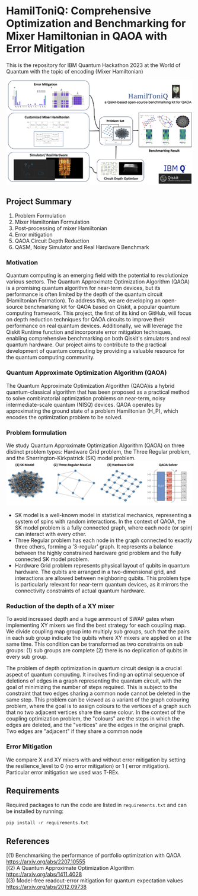 # HamilToniQ: Comprehensive Optimization and Benchmarking for Mixer Hamiltonian in QAOA with Error Mitigation
This is the repository for IBM Quantum Hackathon 2023 at the World of Quantum with the topic of encoding (Mixer Hamiltonian)

![alt text](https://github.com/Louisanity/HamilToniQ//blob/main/pictures/overview.png?raw=true)

## Project Summary
1. Problem Formulation
2. Mixer Hamiltonian Formulation
3. Post-processing of mixer Hamiltonian
4. Error mitigation
5. QAOA Circuit Depth Reduction
7. QASM, Noisy Simulator and Real Hardware Benchmark

### Motivation
Quantum computing is an emerging field with the potential to revolutionize various sectors. The Quantum Approximate Optimization Algorithm (QAOA) is a promising quantum algorithm for near-term devices, but its performance is often limited by the depth of the quantum circuit (Hamiltonian Formation). To address this, we are developing an open-source benchmarking kit for QAOA based on Qiskit, a popular quantum computing framework. This project, the first of its kind on GitHub, will focus on depth reduction techniques for QAOA circuits to improve their performance on real quantum devices. Additionally, we will leverage the Qiskit Runtime function and incorporate error mitigation techniques, enabling comprehensive benchmarking on both Qiskit's simulators and real quantum hardware. Our project aims to contribute to the practical development of quantum computing by providing a valuable resource for the quantum computing community.

### Quantum Approximate Optimization Algorithm (QAOA)
The Quantum Approximate Optimization Algorithm (QAOA)is a hybrid quantum-classical algorithm that has been proposed as a practical method to solve combinatorial optimization problems on near-term, noisy intermediate-scale quantum (NISQ) devices. QAOA operates by approximating the ground state of a problem Hamiltonian (H_P), which encodes the optimization problem to be solved.

### Problem formulation
We study Quantum Approximate Optimization Algorithm (QAOA) on three distinct
problem types: Hardware Grid problem, the Three Regular problem, and the Sherrington-Kirkpatrick (SK) model problem.
![alt text](https://github.com/Louisanity/HamilToniQ//blob/main/pictures/problem_set.png?raw=true)

- SK model is a well-known model in statistical mechanics, representing a system of spins with random interactions.
In the context of QAOA, the SK model problem is a fully connected graph, where each node (or spin) can interact with
every other.
- Three Regular problem has each node in the graph connected to exactly three others, forming a ’3-regular’ graph. It represents a balance between the highly constrained hardware grid problem and the fully connected SK model problem.
- Hardware Grid problem represents physical layout of qubits in quantum hardware. The qubits are arranged in a
two-dimensional grid, and interactions are allowed between neighboring qubits. This problem type is particularly
relevant for near-term quantum devices, as it mirrors the connectivity constraints of actual quantum hardware.

### Reduction of the depth of a XY mixer

To avoid increased depth and a huge ammount of SWAP gates when implementing XY mixers we find the best strategy for each coupling map. We divide coupling map group into multiply sub groups, such that the pairs in each sub group indicate the qubits where XY mixers are applied on at the same time. This condition can be transformed as two constraints on sub groups: (1) sub groups are complete (2) there is no deplication of qubits in every sub group.

The problem of depth optimization in quantum circuit design is a crucial aspect of quantum computing. It involves
finding an optimal sequence of deletions of edges in a graph representing the quantum circuit, with the goal of
minimizing the number of steps required. This is subject to the constraint that two edges sharing a common node cannot
be deleted in the same step.
This problem can be viewed as a variant of the graph colouring problem, where the goal is to assign colours to the
vertices of a graph such that no two adjacent vertices share the same colour. In the context of the coupling optimization
problem, the "colours" are the steps in which the edges are deleted, and the "vertices" are the edges in the original graph.
Two edges are "adjacent" if they share a common node
 
### Error Mitigation 

We compare X and XY mixers with and without error mitigation by setting the resilience_level to 0 (no error mitigation) or 1 ( error mitigation). Particular error mitigation we used was T-REx.

## Requirements
Required packages to run the code are listed in `requirements.txt` and can be installed by running:
```
pip install -r requirements.txt
```





## References
[(1) Benchmarking the performance of portfolio optimization with QAOA https://arxiv.org/abs/2207.10555 <br>
[(2) A Quantum Approximate Optimization Algorithm https://arxiv.org/abs/1411.4028 <br>
[(3) Model-free readout-error mitigation for quantum expectation values https://arxiv.org/abs/2012.09738
